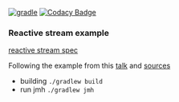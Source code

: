 [![gradle](https://github.com/barakb/reactive-stream/actions/workflows/build.yml/badge.svg)](https://github.com/barakb/reactive-stream/actions/workflows/build.yml)
[![Codacy Badge](https://api.codacy.com/project/badge/Grade/2061c457cfaa4d00be4bbfab89d96941)](https://app.codacy.com/gh/barakb/reactive-stream?utm_source=github.com&utm_medium=referral&utm_content=barakb/reactive-stream&utm_campaign=Badge_Grade_Settings)

### Reactive stream example

[reactive stream spec](https://github.com/reactive-streams/reactive-streams-jvm/blob/v1.0.3/README.md)

Following the example from this [talk](https://www.youtube.com/watch?v=noeWdjO4fyU&ab_channel=Devoxx) and [sources](https://github.com/CollaborationInEncapsulation/reactive-hardcore)

*  building `./gradlew build`
*  run jmh `./gradlew jmh`